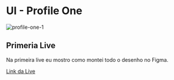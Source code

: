# UI - Profile One

![profile-one-1](https://github.com/jaimeneeves/ui/assets/6599252/2eae9e6d-10cb-4b87-a2c9-1f76bde7d446)

## Primeria Live

Na primeira live eu mostro como montei todo o desenho no Figma.

[Link da Live](https://www.youtube.com/live/4Z3ZbZOW3sY?si=_qHQlVfJQjUx5VkB)